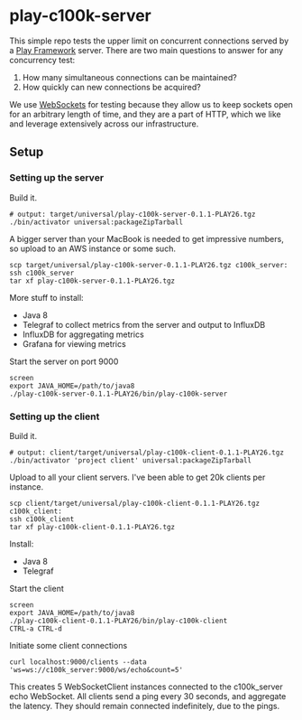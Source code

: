 play-c100k-server
=================

This simple repo tests the upper limit on concurrent connections
served by a [Play Framework](https://www.playframework.com/) server.
There are two main questions to answer for any concurrency test:

1. How many simultaneous connections can be maintained?
2. How quickly can new connections be acquired?

We use [WebSockets](https://developer.mozilla.org/en-US/docs/Web/API/WebSockets_API) for testing
because they allow us to keep sockets open for an arbitrary length of time,
and they are a part of HTTP,
which we like and leverage extensively across our infrastructure.


Setup
-----


### Setting up the server

Build it.

    # output: target/universal/play-c100k-server-0.1.1-PLAY26.tgz
    ./bin/activator universal:packageZipTarball

A bigger server than your MacBook is needed to get impressive numbers,
so upload to an AWS instance or some such.

    scp target/universal/play-c100k-server-0.1.1-PLAY26.tgz c100k_server:
    ssh c100k_server
    tar xf play-c100k-server-0.1.1-PLAY26.tgz

More stuff to install:

* Java 8
* Telegraf to collect metrics from the server and output to InfluxDB
* InfluxDB for aggregating metrics
* Grafana for viewing metrics

Start the server on port 9000

    screen
    export JAVA_HOME=/path/to/java8
    ./play-c100k-server-0.1.1-PLAY26/bin/play-c100k-server


### Setting up the client

Build it.

    # output: client/target/universal/play-c100k-client-0.1.1-PLAY26.tgz
    ./bin/activator 'project client' universal:packageZipTarball

Upload to all your client servers.
I've been able to get 20k clients per instance.

    scp client/target/universal/play-c100k-client-0.1.1-PLAY26.tgz c100k_client:
    ssh c100k_client
    tar xf play-c100k-client-0.1.1-PLAY26.tgz

Install:

* Java 8
* Telegraf

Start the client

    screen
    export JAVA_HOME=/path/to/java8
    ./play-c100k-client-0.1.1-PLAY26/bin/play-c100k-client
    CTRL-a CTRL-d

Initiate some client connections

    curl localhost:9000/clients --data 'ws=ws://c100k_server:9000/ws/echo&count=5'

This creates 5 WebSocketClient instances connected to the c100k_server echo WebSocket.
All clients send a ping every 30 seconds, and aggregate the latency.
They should remain connected indefinitely, due to the pings.
